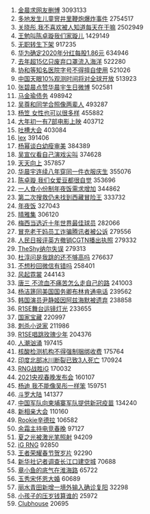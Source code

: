 1. [金晨求网友删博](https://s.weibo.com/weibo?q=%23%E9%87%91%E6%99%A8%E6%B1%82%E7%BD%91%E5%8F%8B%E5%88%A0%E5%8D%9A%23&Refer=top) 3093133
1. [多地发生儿童窨井里鞭炮爆炸事件](https://s.weibo.com/weibo?q=%23%E5%A4%9A%E5%9C%B0%E5%8F%91%E7%94%9F%E5%84%BF%E7%AB%A5%E7%AA%A8%E4%BA%95%E9%87%8C%E9%9E%AD%E7%82%AE%E7%88%86%E7%82%B8%E4%BA%8B%E4%BB%B6%23&Refer=top) 2754517
1. [关晓彤 我不喜欢被人知道每天在干嘛](https://s.weibo.com/weibo?q=%E5%85%B3%E6%99%93%E5%BD%A4%20%E6%88%91%E4%B8%8D%E5%96%9C%E6%AC%A2%E8%A2%AB%E4%BA%BA%E7%9F%A5%E9%81%93%E6%AF%8F%E5%A4%A9%E5%9C%A8%E5%B9%B2%E5%98%9B&Refer=top) 2502949
1. [王勉叫陈卓璇我们家璇儿](https://s.weibo.com/weibo?q=%23%E7%8E%8B%E5%8B%89%E5%8F%AB%E9%99%88%E5%8D%93%E7%92%87%E6%88%91%E4%BB%AC%E5%AE%B6%E7%92%87%E5%84%BF%23&Refer=top) 1429149
1. [无职转生下架](https://s.weibo.com/weibo?q=%E6%97%A0%E8%81%8C%E8%BD%AC%E7%94%9F%E4%B8%8B%E6%9E%B6&Refer=top) 917235
1. [华为确定2020年分红每股1.86元](https://s.weibo.com/weibo?q=%23%E5%8D%8E%E4%B8%BA%E7%A1%AE%E5%AE%9A2020%E5%B9%B4%E5%88%86%E7%BA%A2%E6%AF%8F%E8%82%A11.86%E5%85%83%23&Refer=top) 634946
1. [去年超15亿只废弃口罩流入海洋](https://s.weibo.com/weibo?q=%E5%8E%BB%E5%B9%B4%E8%B6%8515%E4%BA%BF%E5%8F%AA%E5%BA%9F%E5%BC%83%E5%8F%A3%E7%BD%A9%E6%B5%81%E5%85%A5%E6%B5%B7%E6%B4%8B&Refer=top) 522280
1. [协和等知名医院字号不得擅自使用](https://s.weibo.com/weibo?q=%23%E5%8D%8F%E5%92%8C%E7%AD%89%E7%9F%A5%E5%90%8D%E5%8C%BB%E9%99%A2%E5%AD%97%E5%8F%B7%E4%B8%8D%E5%BE%97%E6%93%85%E8%87%AA%E4%BD%BF%E7%94%A8%23&Refer=top) 521026
1. [中国天眼10%观测时间将对全球开放](https://s.weibo.com/weibo?q=%23%E4%B8%AD%E5%9B%BD%E5%A4%A9%E7%9C%BC10%25%E8%A7%82%E6%B5%8B%E6%97%B6%E9%97%B4%E5%B0%86%E5%AF%B9%E5%85%A8%E7%90%83%E5%BC%80%E6%94%BE%23&Refer=top) 513923
1. [张碧晨点赞华晨宇生日微博](https://s.weibo.com/weibo?q=%23%E5%BC%A0%E7%A2%A7%E6%99%A8%E7%82%B9%E8%B5%9E%E5%8D%8E%E6%99%A8%E5%AE%87%E7%94%9F%E6%97%A5%E5%BE%AE%E5%8D%9A%23&Refer=top) 502581
1. [马金瑜债务](https://s.weibo.com/weibo?q=%23%E9%A9%AC%E9%87%91%E7%91%9C%E5%80%BA%E5%8A%A1%23&Refer=top) 498942
1. [吴尊和同学合照像两辈人](https://s.weibo.com/weibo?q=%23%E5%90%B4%E5%B0%8A%E5%92%8C%E5%90%8C%E5%AD%A6%E5%90%88%E7%85%A7%E5%83%8F%E4%B8%A4%E8%BE%88%E4%BA%BA%23&Refer=top) 493287
1. [杨笠 女性也可以很多样](https://s.weibo.com/weibo?q=%E6%9D%A8%E7%AC%A0%20%E5%A5%B3%E6%80%A7%E4%B9%9F%E5%8F%AF%E4%BB%A5%E5%BE%88%E5%A4%9A%E6%A0%B7&Refer=top) 455882
1. [大年初一有7部电影上映](https://s.weibo.com/weibo?q=%23%E5%A4%A7%E5%B9%B4%E5%88%9D%E4%B8%80%E6%9C%897%E9%83%A8%E7%94%B5%E5%BD%B1%E4%B8%8A%E6%98%A0%23&Refer=top) 403712
1. [吐槽大会](https://s.weibo.com/weibo?q=%E5%90%90%E6%A7%BD%E5%A4%A7%E4%BC%9A&Refer=top) 403084
1. [lex](https://s.weibo.com/weibo?q=lex&Refer=top) 391406
1. [杨幂谈白幼瘦审美](https://s.weibo.com/weibo?q=%23%E6%9D%A8%E5%B9%82%E8%B0%88%E7%99%BD%E5%B9%BC%E7%98%A6%E5%AE%A1%E7%BE%8E%23&Refer=top) 384389
1. [吴宣仪看自己演戏尖叫](https://s.weibo.com/weibo?q=%23%E5%90%B4%E5%AE%A3%E4%BB%AA%E7%9C%8B%E8%87%AA%E5%B7%B1%E6%BC%94%E6%88%8F%E5%B0%96%E5%8F%AB%23&Refer=top) 374628
1. [天天向上](https://s.weibo.com/weibo?q=%E5%A4%A9%E5%A4%A9%E5%90%91%E4%B8%8A&Refer=top) 357857
1. [华晨宇连续八年穿同一件衣服庆生](https://s.weibo.com/weibo?q=%23%E5%8D%8E%E6%99%A8%E5%AE%87%E8%BF%9E%E7%BB%AD%E5%85%AB%E5%B9%B4%E7%A9%BF%E5%90%8C%E4%B8%80%E4%BB%B6%E8%A1%A3%E6%9C%8D%E5%BA%86%E7%94%9F%23&Refer=top) 355076
1. [陈卓璇 我们女爱豆都很自觉](https://s.weibo.com/weibo?q=%E9%99%88%E5%8D%93%E7%92%87%20%E6%88%91%E4%BB%AC%E5%A5%B3%E7%88%B1%E8%B1%86%E9%83%BD%E5%BE%88%E8%87%AA%E8%A7%89&Refer=top) 353696
1. [一人食小份制年夜饭需求增加](https://s.weibo.com/weibo?q=%23%E4%B8%80%E4%BA%BA%E9%A3%9F%E5%B0%8F%E4%BB%BD%E5%88%B6%E5%B9%B4%E5%A4%9C%E9%A5%AD%E9%9C%80%E6%B1%82%E5%A2%9E%E5%8A%A0%23&Refer=top) 344862
1. [第二次搜救仍未找到西藏冒险王](https://s.weibo.com/weibo?q=%23%E7%AC%AC%E4%BA%8C%E6%AC%A1%E6%90%9C%E6%95%91%E4%BB%8D%E6%9C%AA%E6%89%BE%E5%88%B0%E8%A5%BF%E8%97%8F%E5%86%92%E9%99%A9%E7%8E%8B%23&Refer=top) 333732
1. [年夜饭](https://s.weibo.com/weibo?q=%E5%B9%B4%E5%A4%9C%E9%A5%AD&Refer=top) 327043
1. [晴雅集](https://s.weibo.com/weibo?q=%E6%99%B4%E9%9B%85%E9%9B%86&Refer=top) 306120
1. [梅西当选近十年世界最佳球员](https://s.weibo.com/weibo?q=%23%E6%A2%85%E8%A5%BF%E5%BD%93%E9%80%89%E8%BF%91%E5%8D%81%E5%B9%B4%E4%B8%96%E7%95%8C%E6%9C%80%E4%BD%B3%E7%90%83%E5%91%98%23&Refer=top) 282066
1. [冒充老干妈员工诈骗腾讯者被公诉](https://s.weibo.com/weibo?q=%23%E5%86%92%E5%85%85%E8%80%81%E5%B9%B2%E5%A6%88%E5%91%98%E5%B7%A5%E8%AF%88%E9%AA%97%E8%85%BE%E8%AE%AF%E8%80%85%E8%A2%AB%E5%85%AC%E8%AF%89%23&Refer=top) 279556
1. [人民日报评英方撤销CGTN播出执照](https://s.weibo.com/weibo?q=%23%E4%BA%BA%E6%B0%91%E6%97%A5%E6%8A%A5%E8%AF%84%E8%8B%B1%E6%96%B9%E6%92%A4%E9%94%80CGTN%E6%92%AD%E5%87%BA%E6%89%A7%E7%85%A7%23&Refer=top) 279332
1. [TheShy纳尔失误](https://s.weibo.com/weibo?q=TheShy%E7%BA%B3%E5%B0%94%E5%A4%B1%E8%AF%AF&Refer=top) 279313
1. [杜淳问是我跳的还不够高吗](https://s.weibo.com/weibo?q=%23%E6%9D%9C%E6%B7%B3%E9%97%AE%E6%98%AF%E6%88%91%E8%B7%B3%E7%9A%84%E8%BF%98%E4%B8%8D%E5%A4%9F%E9%AB%98%E5%90%97%23&Refer=top) 276637
1. [不想秒回微信有错吗](https://s.weibo.com/weibo?q=%23%E4%B8%8D%E6%83%B3%E7%A7%92%E5%9B%9E%E5%BE%AE%E4%BF%A1%E6%9C%89%E9%94%99%E5%90%97%23&Refer=top) 258401
1. [风起霓裳](https://s.weibo.com/weibo?q=%E9%A3%8E%E8%B5%B7%E9%9C%93%E8%A3%B3&Refer=top) 244143
1. [唐三 不流血不痛苦怎么走自己的路](https://s.weibo.com/weibo?q=%E5%94%90%E4%B8%89%20%E4%B8%8D%E6%B5%81%E8%A1%80%E4%B8%8D%E7%97%9B%E8%8B%A6%E6%80%8E%E4%B9%88%E8%B5%B0%E8%87%AA%E5%B7%B1%E7%9A%84%E8%B7%AF&Refer=top) 241003
1. [杨洁篪同美国国务卿布林肯通电话](https://s.weibo.com/weibo?q=%23%E6%9D%A8%E6%B4%81%E7%AF%AA%E5%90%8C%E7%BE%8E%E5%9B%BD%E5%9B%BD%E5%8A%A1%E5%8D%BF%E5%B8%83%E6%9E%97%E8%82%AF%E9%80%9A%E7%94%B5%E8%AF%9D%23&Refer=top) 239562
1. [韩国演员尹静姬因阿兹海默被遗弃](https://s.weibo.com/weibo?q=%23%E9%9F%A9%E5%9B%BD%E6%BC%94%E5%91%98%E5%B0%B9%E9%9D%99%E5%A7%AC%E5%9B%A0%E9%98%BF%E5%85%B9%E6%B5%B7%E9%BB%98%E8%A2%AB%E9%81%97%E5%BC%83%23&Refer=top) 238858
1. [R1SE舞台运镜灯光](https://s.weibo.com/weibo?q=R1SE%E8%88%9E%E5%8F%B0%E8%BF%90%E9%95%9C%E7%81%AF%E5%85%89&Refer=top) 233655
1. [国家宝藏](https://s.weibo.com/weibo?q=%E5%9B%BD%E5%AE%B6%E5%AE%9D%E8%97%8F&Refer=top) 220997
1. [刺杀小说家](https://s.weibo.com/weibo?q=%E5%88%BA%E6%9D%80%E5%B0%8F%E8%AF%B4%E5%AE%B6&Refer=top) 211986
1. [R1SE唱跳玫瑰少年](https://s.weibo.com/weibo?q=%23R1SE%E5%94%B1%E8%B7%B3%E7%8E%AB%E7%91%B0%E5%B0%91%E5%B9%B4%23&Refer=top) 204376
1. [人潮汹涌](https://s.weibo.com/weibo?q=%E4%BA%BA%E6%BD%AE%E6%B1%B9%E6%B6%8C&Refer=top) 197415
1. [核酸检测机构不得强制捆绑收费](https://s.weibo.com/weibo?q=%23%E6%A0%B8%E9%85%B8%E6%A3%80%E6%B5%8B%E6%9C%BA%E6%9E%84%E4%B8%8D%E5%BE%97%E5%BC%BA%E5%88%B6%E6%8D%86%E7%BB%91%E6%94%B6%E8%B4%B9%23&Refer=top) 175764
1. [印度北部冰川断裂已致3人死亡](https://s.weibo.com/weibo?q=%23%E5%8D%B0%E5%BA%A6%E5%8C%97%E9%83%A8%E5%86%B0%E5%B7%9D%E6%96%AD%E8%A3%82%E5%B7%B2%E8%87%B43%E4%BA%BA%E6%AD%BB%E4%BA%A1%23&Refer=top) 170924
1. [RNG战胜iG](https://s.weibo.com/weibo?q=%23RNG%E6%88%98%E8%83%9CiG%23&Refer=top) 170032
1. [2021央视春晚发布会](https://s.weibo.com/weibo?q=2021%E5%A4%AE%E8%A7%86%E6%98%A5%E6%99%9A%E5%8F%91%E5%B8%83%E4%BC%9A&Refer=top) 160107
1. [杨迪 我不能像吴彤一样笨](https://s.weibo.com/weibo?q=%E6%9D%A8%E8%BF%AA%20%E6%88%91%E4%B8%8D%E8%83%BD%E5%83%8F%E5%90%B4%E5%BD%A4%E4%B8%80%E6%A0%B7%E7%AC%A8&Refer=top) 159751
1. [斗罗大陆](https://s.weibo.com/weibo?q=%E6%96%97%E7%BD%97%E5%A4%A7%E9%99%86&Refer=top) 141377
1. [中国军队向柬埔寨军队提供新冠疫苗](https://s.weibo.com/weibo?q=%E4%B8%AD%E5%9B%BD%E5%86%9B%E9%98%9F%E5%90%91%E6%9F%AC%E5%9F%94%E5%AF%A8%E5%86%9B%E9%98%9F%E6%8F%90%E4%BE%9B%E6%96%B0%E5%86%A0%E7%96%AB%E8%8B%97&Refer=top) 134240
1. [新相亲大会](https://s.weibo.com/weibo?q=%E6%96%B0%E7%9B%B8%E4%BA%B2%E5%A4%A7%E4%BC%9A&Refer=top) 110160
1. [Rookie辛德拉](https://s.weibo.com/weibo?q=Rookie%E8%BE%9B%E5%BE%B7%E6%8B%89&Refer=top) 106582
1. [余霜主持电竞春晚](https://s.weibo.com/weibo?q=%E4%BD%99%E9%9C%9C%E4%B8%BB%E6%8C%81%E7%94%B5%E7%AB%9E%E6%98%A5%E6%99%9A&Refer=top) 97127
1. [夏之光被激光笔照射](https://s.weibo.com/weibo?q=%23%E5%A4%8F%E4%B9%8B%E5%85%89%E8%A2%AB%E6%BF%80%E5%85%89%E7%AC%94%E7%85%A7%E5%B0%84%23&Refer=top) 94209
1. [iG RNG](https://s.weibo.com/weibo?q=%23iG%20RNG%23&Refer=top) 92850
1. [王者荣耀春节贺岁片](https://s.weibo.com/weibo?q=%23%E7%8E%8B%E8%80%85%E8%8D%A3%E8%80%80%E6%98%A5%E8%8A%82%E8%B4%BA%E5%B2%81%E7%89%87%23&Refer=top) 92290
1. [新华社记者调查长江口建空城](https://s.weibo.com/weibo?q=%23%E6%96%B0%E5%8D%8E%E7%A4%BE%E8%AE%B0%E8%80%85%E8%B0%83%E6%9F%A5%E9%95%BF%E6%B1%9F%E5%8F%A3%E5%BB%BA%E7%A9%BA%E5%9F%8E%23&Refer=top) 70688
1. [章小鱼的底气在淮海路](https://s.weibo.com/weibo?q=%23%E7%AB%A0%E5%B0%8F%E9%B1%BC%E7%9A%84%E5%BA%95%E6%B0%94%E5%9C%A8%E6%B7%AE%E6%B5%B7%E8%B7%AF%23&Refer=top) 65722
1. [玉秀宋怀恩大婚](https://s.weibo.com/weibo?q=%23%E7%8E%89%E7%A7%80%E5%AE%8B%E6%80%80%E6%81%A9%E5%A4%A7%E5%A9%9A%23&Refer=top) 60689
1. [丽水青田新增一境外输入确诊复阳](https://s.weibo.com/weibo?q=%E4%B8%BD%E6%B0%B4%E9%9D%92%E7%94%B0%E6%96%B0%E5%A2%9E%E4%B8%80%E5%A2%83%E5%A4%96%E8%BE%93%E5%85%A5%E7%A1%AE%E8%AF%8A%E5%A4%8D%E9%98%B3&Refer=top) 32298
1. [小孩子的压岁钱算谁的](https://s.weibo.com/weibo?q=%23%E5%B0%8F%E5%AD%A9%E5%AD%90%E7%9A%84%E5%8E%8B%E5%B2%81%E9%92%B1%E7%AE%97%E8%B0%81%E7%9A%84%23&Refer=top) 25972
1. [Clubhouse](https://s.weibo.com/weibo?q=Clubhouse&Refer=top) 20695